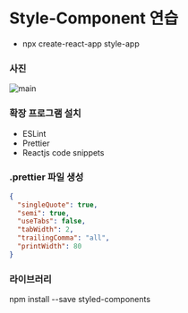 # Style-Component 연습

- npx create-react-app style-app

### 사진

![main](https://search.pstatic.net/common/?src=http%3A%2F%2Fblogfiles.naver.net%2F20100615_31%2Fibom123_1276586816828Bmq16_jpg%2F%25B0%25AD%25BE%25C6%25C1%25F62_ibom123.jpg&type=b400)

### 확장 프로그램 설치

- ESLint
- Prettier
- Reactjs code snippets

### .prettier 파일 생성

```json
{
  "singleQuote": true,
  "semi": true,
  "useTabs": false,
  "tabWidth": 2,
  "trailingComma": "all",
  "printWidth": 80
}
```

### 라이브러리

npm install --save styled-components
